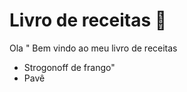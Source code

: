 # Livro de receitas :book:

Ola " Bem vindo ao meu livro de receitas 

- Strogonoff de frango" 
- Pavê
